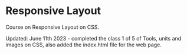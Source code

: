 # Responsive Layout

Course on Responsive Layout on CSS.

Updated: June 11th 2023 - completed the class 1 of 5 of Tools, units and images on CSS, also added the index.html file for the web page.

